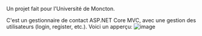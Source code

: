 Un projet fait pour l'Université de Moncton.

C'est un gestionnaire de contact ASP.NET Core MVC, avec une gestion des utilisateurs (login, register, etc.).
Voici un apperçu:
![image](https://github.com/Demorome/WebDev---Projet-Final/assets/69116996/ff10c19c-fcdb-4610-b345-bcd3f4a6a4b5)
